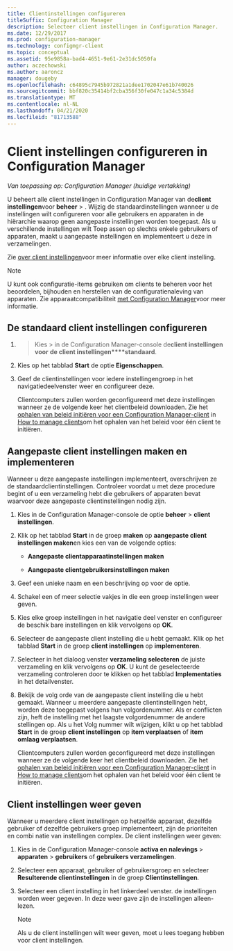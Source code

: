 ```yaml
---
title: Clientinstellingen configureren
titleSuffix: Configuration Manager
description: Selecteer client instellingen in Configuration Manager.
ms.date: 12/29/2017
ms.prod: configuration-manager
ms.technology: configmgr-client
ms.topic: conceptual
ms.assetid: 95e9858a-bad4-4651-9e61-2e31dc5050fa
author: aczechowski
ms.author: aaroncz
manager: dougeby
ms.openlocfilehash: c64895c7945b972821a1dee1702047e61b740026
ms.sourcegitcommit: bbf820c35414bf2cba356f30fe047c1a34c5384d
ms.translationtype: MT
ms.contentlocale: nl-NL
ms.lasthandoff: 04/21/2020
ms.locfileid: "81713588"
---
```

# <a name="how-to-configure-client-settings-in-configuration-manager"></a>Client instellingen configureren in Configuration Manager

*Van toepassing op: Configuration Manager (huidige vertakking)*

U beheert alle client instellingen in Configuration Manager van de**client instellingen**voor **beheer** > . Wijzig de standaardinstellingen wanneer u de instellingen wilt configureren voor alle gebruikers en apparaten in de hiërarchie waarop geen aangepaste instellingen worden toegepast. Als u verschillende instellingen wilt Toep assen op slechts enkele gebruikers of apparaten, maakt u aangepaste instellingen en implementeert u deze in verzamelingen.  

Zie [over client instellingen](../../../core/clients/deploy/about-client-settings.md)voor meer informatie over elke client instelling.

> [!NOTE]  
>  U kunt ook configuratie-items gebruiken om clients te beheren voor het beoordelen, bijhouden en herstellen van de configuratienaleving van apparaten. Zie apparaatcompatibiliteit [met Configuration Manager](../../../compliance/understand/ensure-device-compliance.md)voor meer informatie.  

##  <a name="configure-the-default-client-settings"></a>De standaard client instellingen configureren    

1.  > Kies > in de Configuration Manager-console de**client instellingen voor** **de client instellingen****standaard**.  

2. Kies op het tabblad **Start** de optie **Eigenschappen**.  

3. Geef de clientinstellingen voor iedere instellingengroep in het navigatiedeelvenster weer en configureer deze.  

   Clientcomputers zullen worden geconfigureerd met deze instellingen wanneer ze de volgende keer het clientbeleid downloaden. Zie het [ophalen van beleid initiëren voor een Configuration Manager-client](../../../core/clients/manage/manage-clients.md#BKMK_PolicyRetrieval) in [How to manage clients](../../../core/clients/manage/manage-clients.md)om het ophalen van het beleid voor één client te initiëren.  

##  <a name="create-and-deploy-custom-client-settings"></a>Aangepaste client instellingen maken en implementeren  
Wanneer u deze aangepaste instellingen implementeert, overschrijven ze de standaardclientinstellingen. Controleer voordat u met deze procedure begint of u een verzameling hebt die gebruikers of apparaten bevat waarvoor deze aangepaste clientinstellingen nodig zijn.  

1. Kies in de Configuration Manager-console de optie **beheer** > **client instellingen**.  

2. Klik op het tabblad **Start** in de groep **maken** op **aangepaste client instellingen maken**en kies een van de volgende opties:  

   -   **Aangepaste clientapparaatinstellingen maken**  

   -   **Aangepaste clientgebruikersinstellingen maken**  

3. Geef een unieke naam en een beschrijving op voor de optie.  

4. Schakel een of meer selectie vakjes in die een groep instellingen weer geven.  

5. Kies elke groep instellingen in het navigatie deel venster en configureer de beschik bare instellingen en klik vervolgens op **OK**.   

6. Selecteer de aangepaste client instelling die u hebt gemaakt. Klik op het tabblad **Start** in de groep **client instellingen** op **implementeren**.  

7. Selecteer in het dialoog venster **verzameling selecteren** de juiste verzameling en klik vervolgens op **OK**. U kunt de geselecteerde verzameling controleren door te klikken op het tabblad **Implementaties** in het detailvenster.  

8. Bekijk de volg orde van de aangepaste client instelling die u hebt gemaakt. Wanneer u meerdere aangepaste clientinstellingen hebt, worden deze toegepast volgens hun volgordenummer. Als er conflicten zijn, heft de instelling met het laagste volgordenummer de andere stellingen op. Als u het Volg nummer wilt wijzigen, klikt u op het tabblad **Start** in de groep **client instellingen** op **item verplaatsen** of **item omlaag verplaatsen**.  

   Clientcomputers zullen worden geconfigureerd met deze instellingen wanneer ze de volgende keer het clientbeleid downloaden. Zie het [ophalen van beleid initiëren voor een Configuration Manager-client](../../../core/clients/manage/manage-clients.md#BKMK_PolicyRetrieval) in [How to manage clients](../../../core/clients/manage/manage-clients.md)om het ophalen van het beleid voor één client te initiëren.  



##  <a name="view-client-settings"></a>Client instellingen weer geven  
 Wanneer u meerdere client instellingen op hetzelfde apparaat, dezelfde gebruiker of dezelfde gebruikers groep implementeert, zijn de prioriteiten en combi natie van instellingen complex. De client instellingen weer geven:  

1.  Kies in de Configuration Manager-console **activa en nalevings** > **apparaten** > **gebruikers** of **gebruikers verzamelingen**.  

3.  Selecteer een apparaat, gebruiker of gebruikersgroep en selecteer **Resulterende clientinstellingen** in de groep **Clientinstellingen**.  

4.  Selecteer een client instelling in het linkerdeel venster. de instellingen worden weer gegeven. In deze weer gave zijn de instellingen alleen-lezen. 

    > [!NOTE]  
    >  Als u de client instellingen wilt weer geven, moet u lees toegang hebben voor client instellingen.  

    
